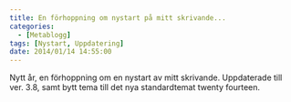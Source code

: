 ```yaml
---
title: En förhoppning om nystart på mitt skrivande...
categories:
  - [Metablogg]
tags: [Nystart, Uppdatering]
date: 2014/01/14 14:55:00
---
```

Nytt år, en förhoppning om en nystart av mitt skrivande. Uppdaterade till ver. 3.8, samt bytt tema till det nya standardtemat twenty fourteen.
